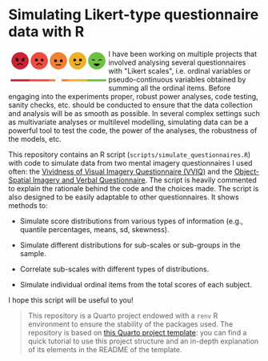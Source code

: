 # Simulating Likert-type questionnaire data with R  
<img src='images/likert.png' align="left" width="200" /> 

I have been working on multiple projects that involved analysing several questionnaires with "Likert scales", i.e. ordinal variables or pseudo-continuous variables obtained by summing all the ordinal items. Before engaging into the experiments proper, robust power analyses, code testing, sanity checks, etc. should be conducted to ensure that the data collection and analysis will be as smooth as possible. In several complex settings such as multivariate analyses or multilevel modelling, simulating data can be a powerful tool to test the code, the power of the analyses, the robustness of the models, etc. 

This repository contains an R script (`scripts/simulate_questionnaires.R`) with code to simulate data from two mental imagery questionnaires I used often: the [Vividness of Visual Imagery Questionnaire (VVIQ)](https://bpspsychub.onlinelibrary.wiley.com/doi/10.1111/j.2044-8295.1973.tb01322.x) and the [Object-Spatial Imagery and Verbal Questionnaire](https://onlinelibrary.wiley.com/doi/10.1002/acp.1473). The script is heavily commented to explain the rationale behind the code and the choices made. The script is also designed to be easily adaptable to other questionnaires. It shows methods to:

- Simulate score distributions from various types of information (e.g., quantile percentages, means, sd, skewness).

- Simulate different distributions for sub-scales or sub-groups in the sample.

- Correlate sub-scales with different types of distributions.

- Simulate individual ordinal items from the total scores of each subject.

I hope this script will be useful to you!

> This repository is a Quarto project endowed with a `renv` R environment to ensure the stability of the packages used. The repository is based on [this Quarto project template](https://github.com/m-delem/my-quarto-template): you can find a quick tutorial to use this project structure and an in-depth explanation of its elements in the README of the template.
